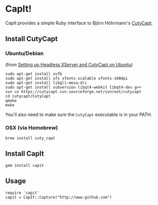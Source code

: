 CapIt!
======
CapIt provides a simple Ruby interface to Björn Höhrmann's 
[CutyCapt][1]. 

Install CutyCapt
----------------

### Ubuntu/Debian
(from [Setting up Headless XServer and CutyCapt on Ubuntu][2])

    sudo apt-get install xvfb
    sudo apt-get install xfs xfonts-scalable xfonts-100dpi
    sudo apt-get install libgl1-mesa-dri
    sudo apt-get install subversion libqt4-webkit libqt4-dev g++
    svn co https://cutycapt.svn.sourceforge.net/svnroot/cutycapt
    cd cutycapt/CutyCapt
    qmake
    make

You'll also need to make sure the `CutyCapt` executable is in your PATH.

### OSX (via Homebrew)

    brew install cuty_capt

Install CapIt
-------------
    gem install capit

Usage
-----
    require 'capit'
    capit = CapIt::Capture("http://www.github.com")

[1]: http://cutycapt.sourceforge.net/ "CutyCapt"
[2]: http://daveelkins.com/2009/04/10/setting-up-headless-xserver-and-cutycapt-on-ubuntu/ "Setting up Headless XServer and CutyCapt on Ubuntu"
